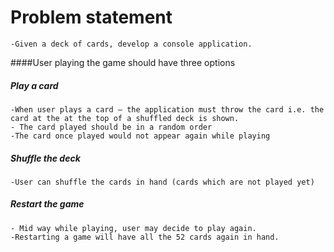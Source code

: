 # Problem statement

    -Given a deck of cards, develop a console application.
####User playing the game should have three options
##### Play a card
    -When user plays a card – the application must throw the card i.e. the card at the at the top of a shuffled deck is shown.
    - The card played should be in a random order
    -The card once played would not appear again while playing
##### Shuffle the deck
    -User can shuffle the cards in hand (cards which are not played yet)
##### Restart the game
    - Mid way while playing, user may decide to play again.
    -Restarting a game will have all the 52 cards again in hand.